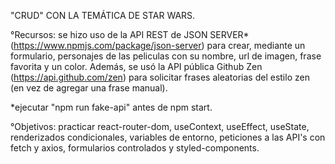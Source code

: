 "CRUD" CON LA TEMÁTICA DE STAR WARS.

°Recursos: se hizo uso de la API REST de JSON SERVER\* (https://www.npmjs.com/package/json-server) para crear, mediante un formulario, personajes de las peliculas con su nombre, url de imagen, frase favorita y un color. Además, se usó la API pública Github Zen (https://api.github.com/zen) para solicitar frases aleatorias del estilo zen (en vez de agregar una frase manual).

\*ejecutar "npm run fake-api" antes de npm start.

°Objetivos: practicar react-router-dom, useContext, useEffect, useState, renderizados condicionales, variables de entorno, peticiones a las API's con fetch y axios, formularios controlados y styled-components.
